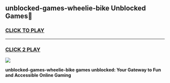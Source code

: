 
## unblocked-games-wheelie-bike Unblocked Games👋
<h3>
<a href="https://news.freeplayer.one?title=unblocked-games-wheelie-bike&ref=16F">CLICK TO PLAY</a></h3>
<hr>

<h3>
<a href="https://news.freeplayer.one?title=unblocked-games-wheelie-bike&ref=16F">CLICK 2 PLAY</a>
  
</h3>

<a href="https://news.freeplayer.one?title=unblocked-games-wheelie-bike&ref=16F/"><img src="https://clearcache.store/games.png"></a>


**unblocked-games-wheelie-bike games unblocked: Your Gateway to Fun and Accessible Online Gaming**
